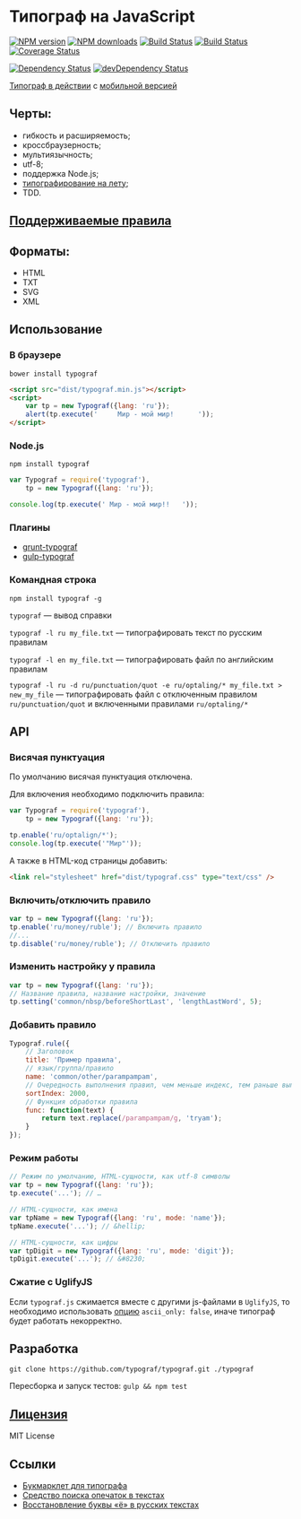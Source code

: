 Типограф на JavaScript
======================
[![NPM version](https://img.shields.io/npm/v/typograf.svg?style=flat)](https://www.npmjs.com/package/typograf)
[![NPM downloads](https://img.shields.io/npm/dm/typograf.svg?style=flat)](https://www.npmjs.com/package/typograf)
[![Build Status](https://img.shields.io/travis/typograf/typograf.svg?style=flat)](https://travis-ci.org/typograf/typograf)
[![Build Status](https://img.shields.io/appveyor/ci/hcodes/typograf/master.svg?style=flat)](https://ci.appveyor.com/project/hcodes/typograf)
[![Coverage Status](https://img.shields.io/coveralls/typograf/typograf.svg?style=flat)](https://coveralls.io/r/typograf/typograf)

[![Dependency Status](https://img.shields.io/david/typograf/typograf.svg?style=flat)](https://david-dm.org/typograf/typograf) [![devDependency Status](https://img.shields.io/david/dev/typograf/typograf.svg?style=flat)](https://david-dm.org/typograf/typograf#info=devDependencies)

[Типограф в действии](https://typograf.github.io) с [мобильной версией](https://typograf.github.io/mobile.html)

## Черты:
 + гибкость и расширяемость;
 + кроссбраузерность;
 + мультиязычность;
 + utf-8;
 + поддержка Node.js;
 + [типографирование на лету](https://github.com/typograf/jquery-typograf);
 + TDD.

## [Поддерживаемые правила](./docs/RULES.ru.md)

## Форматы:
 + HTML
 + TXT
 + SVG
 + XML

## Использование

### В браузере
```
bower install typograf
```

```HTML
<script src="dist/typograf.min.js"></script>
<script>
    var tp = new Typograf({lang: 'ru'});
    alert(tp.execute('     Мир - мой мир!      '));
</script>
```

### Node.js
```
npm install typograf
```

```JavaScript
var Typograf = require('typograf'),
    tp = new Typograf({lang: 'ru'});

console.log(tp.execute(' Мир - мой мир!!   '));
```

### Плагины
 + [grunt-typograf](https://github.com/typograf/grunt-typograf)
 + [gulp-typograf](https://github.com/typograf/gulp-typograf)

### Командная строка
```
npm install typograf -g
```
`typograf` — вывод справки

`typograf -l ru my_file.txt` — типографировать текст по русским правилам

`typograf -l en my_file.txt` — типографировать файл по английским правилам

`typograf -l ru -d ru/punctuation/quot -e ru/optaling/* my_file.txt > new_my_file` — типографировать файл с отключенным правилом `ru/punctuation/quot` и включенными правилами `ru/optaling/*`

## API
### Висячая пунктуация
По умолчанию висячая пунктуация отключена.

Для включения необходимо подключить правила:
```JavaScript
var Typograf = require('typograf'),
    tp = new Typograf({lang: 'ru'});

tp.enable('ru/optalign/*');
console.log(tp.execute('"Мир"'));
```

А также в HTML-код страницы добавить:
```HTML
<link rel="stylesheet" href="dist/typograf.css" type="text/css" />
```

### Включить/отключить правило
```JavaScript
var tp = new Typograf({lang: 'ru'});
tp.enable('ru/money/ruble'); // Включить правило
//...
tp.disable('ru/money/ruble'); // Отключить правило
```

### Изменить настройку у правила
```JavaScript
var tp = new Typograf({lang: 'ru'});
// Название правила, название настройки, значение
tp.setting('common/nbsp/beforeShortLast', 'lengthLastWord', 5);
```

### Добавить правило
```JavaScript
Typograf.rule({
    // Заголовок
    title: 'Пример правила',
    // язык/группа/правило
    name: 'common/other/parampampam',
    // Очередность выполнения правил, чем меньше индекс, тем раньше выполнится правило
    sortIndex: 2000,
    // Функция обработки правила
    func: function(text) {
        return text.replace(/parampampam/g, 'tryam');
    }
});
```

### Режим работы
```JavaScript
// Режим по умолчанию, HTML-сущности, как utf-8 символы
var tp = new Typograf({lang: 'ru'});
tp.execute('...'); // …

// HTML-сущности, как имена
var tpName = new Typograf({lang: 'ru', mode: 'name'});
tpName.execute('...'); // &hellip;

// HTML-сущности, как цифры
var tpDigit = new Typograf({lang: 'ru', mode: 'digit'});
tpDigit.execute('...'); // &#8230;
```

### Сжатие с UglifyJS
Если `typograf.js` сжимается вместе с другими js-файлами в `UglifyJS`,
то необходимо использовать [опцию](http://lisperator.net/uglifyjs/compress) `ascii_only: false`, иначе типограф будет работать некорректно.


## Разработка
`git clone https://github.com/typograf/typograf.git ./typograf`

Пересборка и запуск тестов:
`gulp && npm test`

## [Лицензия](./LICENSE.ru.md)
MIT License


## Ссылки
+ [Букмарклет для типографа](https://github.com/typograf/bookmarklet)
+ [Средство поиска опечаток в текстах](https://github.com/hcodes/yaspeller)
+ [Восстановление буквы «ё» в русских текстах](https://github.com/hcodes/eyo)
